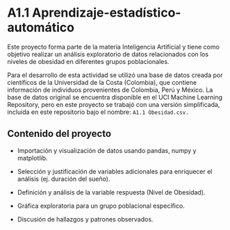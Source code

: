 # **A1.1 Aprendizaje-estadístico-automático**

Este proyecto forma parte de la materia Inteligencia Artificial y tiene como objetivo realizar un análisis exploratorio de datos relacionados con los niveles de obesidad en diferentes grupos poblacionales.

Para el desarrollo de esta actividad se utilizó una base de datos creada por científicos de la Universidad de la Costa (Colombia), que contiene información de individuos provenientes de Colombia, Perú y México. La base de datos original se encuentra disponible en el UCI Machine Learning Repository, pero en este proyecto se trabajó con una versión simplificada, incluida en este repositorio bajo el nombre: `A1.1 Obesidad.csv.`

## **Contenido del proyecto**

-  Importación y visualización de datos usando pandas, numpy y matplotlib.

-  Selección y justificación de variables adicionales para enriquecer el análisis (ej. duración del sueño).

-  Definición y análisis de la variable respuesta (Nivel de Obesidad).

-  Gráfica exploratoria para un grupo poblacional específico.

-  Discusión de hallazgos y patrones observados.
